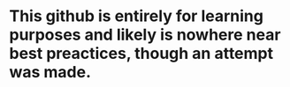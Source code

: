 # This github is entirely for learning purposes and likely is nowhere near best preactices, though an attempt was made.




